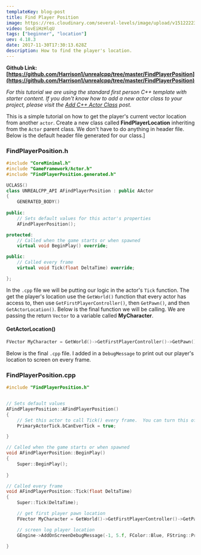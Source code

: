 ```yaml
---
templateKey: blog-post
title: Find Player Position
image: https://res.cloudinary.com/several-levels/image/upload/v1512222398/get-player-position_rd1bss.jpg
video: SovEiHzHlqU
tags: ["beginner", "location"]
uev: 4.18.3
date: 2017-11-30T17:30:13.628Z
description: How to find the player's location.
---
```

**Github Link: [https://github.com/Harrison1/unrealcpp/tree/master/FindPlayerPosition](https://github.com/Harrison1/unrealcpp/tree/master/FindPlayerPosition)**

*For this tutorial we are using the standard first person C++ template with starter content. If you don't know how to add a new actor class to your project, please visit the [Add C++ Actor Class](/add-actor-class) post.*

This is a simple tutorial on how to get the player's current vector location from another `actor`. Create a new class called **FindPlayerLocation** inheriting from the `Actor` parent class. We don't have to do anything in header file. Below is the default header file generated for our class.]

### FindPlayerPosition.h
```cpp
#include "CoreMinimal.h"
#include "GameFramework/Actor.h"
#include "FindPlayerPosition.generated.h"

UCLASS()
class UNREALCPP_API AFindPlayerPosition : public AActor
{
	GENERATED_BODY()
	
public:	
	// Sets default values for this actor's properties
	AFindPlayerPosition();

protected:
	// Called when the game starts or when spawned
	virtual void BeginPlay() override;

public:	
	// Called every frame
	virtual void Tick(float DeltaTime) override;

};
```

In the `.cpp` file we will be putting our logic in the actor's `Tick` function. The get the player's location use the `GetWorld()` function that every actor has access to, then use `GetFirstPlayerController()`, then `GetPawn()`, and then `GetActorLocation()`. Below is the final function we will be calling. We are passing the return `Vector` to a variable called **MyCharacter**.

#### GetActorLocation()
```cpp
FVector MyCharacter = GetWorld()->GetFirstPlayerController()->GetPawn()->GetActorLocation();
```

Below is the final `.cpp` file. I added in a `DebugMessage` to print out our player's location to screen on every frame.

### FindPlayerPosition.cpp
```cpp
#include "FindPlayerPosition.h"


// Sets default values
AFindPlayerPosition::AFindPlayerPosition()
{
 	// Set this actor to call Tick() every frame.  You can turn this off to improve performance if you don't need it.
	PrimaryActorTick.bCanEverTick = true;

}

// Called when the game starts or when spawned
void AFindPlayerPosition::BeginPlay()
{
	Super::BeginPlay();
	
}

// Called every frame
void AFindPlayerPosition::Tick(float DeltaTime)
{
	Super::Tick(DeltaTime);

	// get first player pawn location
	FVector MyCharacter = GetWorld()->GetFirstPlayerController()->GetPawn()->GetActorLocation();

	// screen log player location
	GEngine->AddOnScreenDebugMessage(-1, 5.f, FColor::Blue, FString::Printf(TEXT("Player Location: %s"), *MyCharacter.ToString()));	

}
```


